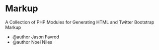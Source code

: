 # Markup
A Collection of PHP Modules for Generating HTML and Twitter Bootstrap Markup

* @author Jason Favrod
* @author Noel Niles
